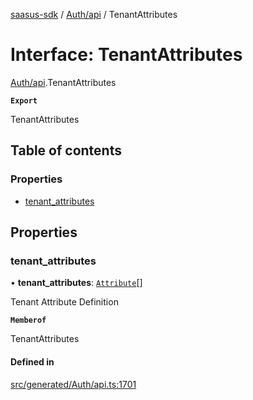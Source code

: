 [saasus-sdk](../README.md) / [Auth/api](../modules/Auth_api.md) / TenantAttributes

# Interface: TenantAttributes

[Auth/api](../modules/Auth_api.md).TenantAttributes

**`Export`**

TenantAttributes

## Table of contents

### Properties

- [tenant\_attributes](Auth_api.TenantAttributes.md#tenant_attributes)

## Properties

### tenant\_attributes

• **tenant\_attributes**: [`Attribute`](Auth_api.Attribute.md)[]

Tenant Attribute Definition

**`Memberof`**

TenantAttributes

#### Defined in

[src/generated/Auth/api.ts:1701](https://github.com/saasus-platform/saasus-sdk-javascript/blob/c6c266c/src/generated/Auth/api.ts#L1701)
